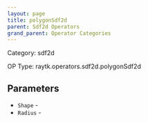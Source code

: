 ```yaml
---
layout: page
title: polygonSdf2d
parent: Sdf2d Operators
grand_parent: Operator Categories
---
```


Category: sdf2d

OP Type: raytk.operators.sdf2d.polygonSdf2d

## Parameters

* `Shape` - 
* `Radius` -
